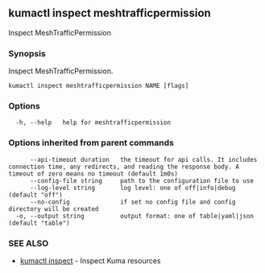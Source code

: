 ---
---
## kumactl inspect meshtrafficpermission

Inspect MeshTrafficPermission

### Synopsis

Inspect MeshTrafficPermission.

```
kumactl inspect meshtrafficpermission NAME [flags]
```

### Options

```
  -h, --help   help for meshtrafficpermission
```

### Options inherited from parent commands

```
      --api-timeout duration   the timeout for api calls. It includes connection time, any redirects, and reading the response body. A timeout of zero means no timeout (default 1m0s)
      --config-file string     path to the configuration file to use
      --log-level string       log level: one of off|info|debug (default "off")
      --no-config              if set no config file and config directory will be created
  -o, --output string          output format: one of table|yaml|json (default "table")
```

### SEE ALSO

* [kumactl inspect](kumactl_inspect)	 - Inspect Kuma resources

